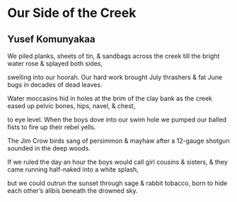 # Our Side of the Creek
## Yusef Komunyakaa
We piled planks, sheets of tin,
& sandbags across the creek
till the bright water rose
& splayed both sides,

swelling into our hoorah.
Our hard work brought July
thrashers & fat June bugs
in decades of dead leaves.

Water moccasins hid in holes
at the brim of the clay bank
as the creek eased up pelvic
bones, hips, navel, & chest,

to eye level. When the boys
dove into our swim hole
we pumped our balled fists
to fire up their rebel yells.

The Jim Crow birds sang
of persimmon & mayhaw
after a 12-gauge shotgun
sounded in the deep woods.

If we ruled the day an hour
the boys would call girl cousins
& sisters, & they came running
half-naked into a white splash,

but we could outrun the sunset
through sage & rabbit tobacco,
born to hide each other’s alibis
beneath the drowned sky.